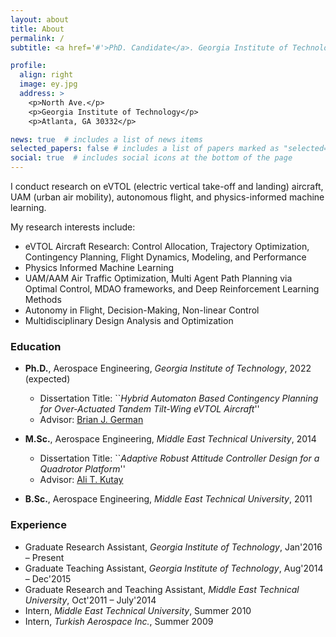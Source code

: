 ```yaml
---
layout: about
title: About
permalink: /
subtitle: <a href='#'>PhD. Candidate</a>. Georgia Institute of Technology, Atlanta, USA.

profile:
  align: right
  image: ey.jpg
  address: >
    <p>North Ave.</p>
    <p>Georgia Institute of Technology</p>
    <p>Atlanta, GA 30332</p>

news: true  # includes a list of news items
selected_papers: false # includes a list of papers marked as "selected={true}"
social: true  # includes social icons at the bottom of the page
---
```


I conduct research on eVTOL (electric vertical take-off and landing) aircraft, UAM (urban air mobility), autonomous flight, and physics-informed machine learning. 

My research interests include:

   - eVTOL Aircraft Research: Control Allocation, Trajectory Optimization, Contingency Planning, Flight Dynamics, Modeling, and Performance 
   - Physics Informed Machine Learning       
   - UAM/AAM Air Traffic Optimization, Multi Agent Path Planning via Optimal Control, MDAO frameworks, and Deep Reinforcement Learning Methods        
   - Autonomy in Flight, Decision-Making, Non-linear Control    
   - Multidisciplinary Design Analysis and Optimization

### Education

   - **Ph.D.**, Aerospace Engineering, _Georgia Institute of Technology_, 2022 (expected)
      - Dissertation Title: ``_Hybrid Automaton Based Contingency Planning for Over-Actuated Tandem Tilt-Wing eVTOL Aircraft_''
      - Advisor: <a href="https://bgerman.ae.gatech.edu/">Brian J. German</a>  

   - **M.Sc.**, Aerospace Engineering, _Middle East Technical University_, 2014
      - Dissertation Title: ``_Adaptive Robust Attitude Controller Design for a Quadrotor Platform_''
      - Advisor: <a href="http://www.ae.metu.edu.tr/people/staff/kutay.html">Ali T. Kutay</a>  

   - **B.Sc.**, Aerospace Engineering, _Middle East Technical University_, 2011

### Experience
   - Graduate Research Assistant, _Georgia Institute of Technology_, Jan'2016 – Present     
   - Graduate Teaching Assistant, _Georgia Institute of Technology_, Aug'2014 – Dec'2015
   - Graduate Research and Teaching Assistant, _Middle East Technical University_, Oct'2011 – July'2014
   - Intern, _Middle East Technical University_, Summer 2010
   - Intern, _Turkish Aerospace Inc._, Summer 2009





<!---I study the implications of new technologies such as electric propulsion and autonomy on the design of aircraft and on aviation markets. 

    Operations research and market studies for urban air mobility (UAM), on-demand mobility (ODM), and new modes of regional aviation
    Flight performance and sizing of electric aircraft
    Aerodynamics, performance, and design of distributed electric propulsion configurations
    Wind tunnel and flight tests of subscale CTOL, STOL, and VTOL aircraft

Brian German is the National Institute of Aerospace (NIA) Langley Associate Professor in the School of Aerospace Engineering at Georgia Tech. His research involves aircraft electric propulsion, autonomous flight, and the emerging aviation markets that these technologies enable. 

He specializes in configuration design of electric aircraft, aerodynamics of distributed propulsion, battery and hybrid electric propulsion modeling, operations research problems for innovative scheduled and on-demand air services, and aircraft operational economics modeling. His work focuses primarily on new types of electric regional aircraft and eVTOL aircraft for urban air mobility. 

Prof. German is a founding member and former Chair (2014-2016) of the AIAA Transformational Flight Program Committee, which was chartered to explore the opportunities of emerging aircraft electric propulsion and autonomy technologies, and he is a member of the AIAA Aircraft Electric Propulsion and Power Working Group. Prof. German is a former Fulbright student scholar and NDSEG Graduate Research Fellow, and he received the NSF CAREER award in 2012. He is an Associate Fellow of AIAA Education. --->

<!---I am a Graduate Research Assistant Postdoctoral Fellow working in the School of Cybersecurity and Privacy at Georgia Tech under the supervision of Prof. Wenke Lee. Before joining Georgia Tech, I worked in Center for Cyber Security at New York University Abu Dhabi as a Research Engineer for two years. I currently hold a Ph.D. degree in Computer Science from Georgia Tech, an M.Sc. degree in Computer Engineering and two B.Sc. degrees in both Computer Engineering and Electrical & Electronics Engineering from TOBB University, Turkey. My research interests span a broad range of topics including deep learning, applied cryptography, security/privacy and forensics.

e^{i pi} + 1 = 0 --->




<!---LinkedIn Research Gate Resume 



<a href="https://scholar.google.com/citations?hl=en&user=1Ie3QuMAAAAJ">Google Scholar</a>   --->


